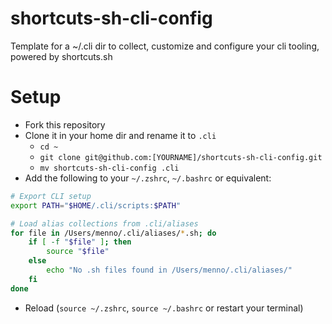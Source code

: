 # shortcuts-sh-cli-config
Template for a ~/.cli dir to collect, customize and configure your cli tooling, powered by shortcuts.sh

# Setup
- Fork this repository
- Clone it in your home dir and rename it to `.cli`
  - `cd ~`
  - `git clone git@github.com:[YOURNAME]/shortcuts-sh-cli-config.git`
  - `mv shortcuts-sh-cli-config .cli`
- Add the following to your `~/.zshrc`, `~/.bashrc` or equivalent:
```bash
# Export CLI setup
export PATH="$HOME/.cli/scripts:$PATH"

# Load alias collections from .cli/aliases
for file in /Users/menno/.cli/aliases/*.sh; do
    if [ -f "$file" ]; then
        source "$file"
    else
        echo "No .sh files found in /Users/menno/.cli/aliases/"
    fi
done
```
- Reload (`source ~/.zshrc`, `source ~/.bashrc` or restart your terminal)